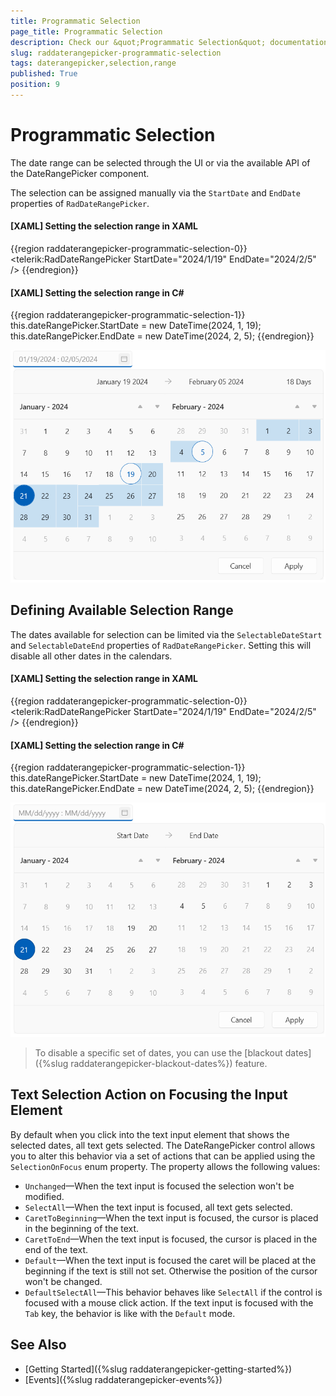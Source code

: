 ```yaml
---
title: Programmatic Selection
page_title: Programmatic Selection
description: Check our &quot;Programmatic Selection&quot; documentation article for the RadDateRangePicker WPF control.
slug: raddaterangepicker-programmatic-selection
tags: daterangepicker,selection,range
published: True
position: 9
---
```


# Programmatic Selection

The date range can be selected through the UI or via the available API of the DateRangePicker component.

The selection can be assigned manually via the `StartDate` and `EndDate` properties of `RadDateRangePicker`.

#### __[XAML] Setting the selection range in XAML__
{{region raddaterangepicker-programmatic-selection-0}}
	<telerik:RadDateRangePicker StartDate="2024/1/19" EndDate="2024/2/5" />
{{endregion}}

#### __[XAML] Setting the selection range in C#__
{{region raddaterangepicker-programmatic-selection-1}}
	this.dateRangePicker.StartDate = new DateTime(2024, 1, 19);
	this.dateRangePicker.EndDate = new DateTime(2024, 2, 5);
{{endregion}}

![Picture showing WPF RadDateRangePicker with assigned selection range](images/raddaterangepicker-programmatic-selection-0.png)

## Defining Available Selection Range

The dates available for selection can be limited via the `SelectableDateStart` and `SelectableDateEnd` properties of `RadDateRangePicker`. Setting this will disable all other dates in the calendars.

#### __[XAML] Setting the selection range in XAML__
{{region raddaterangepicker-programmatic-selection-0}}
	<telerik:RadDateRangePicker StartDate="2024/1/19" EndDate="2024/2/5" />
{{endregion}}

#### __[XAML] Setting the selection range in C#__
{{region raddaterangepicker-programmatic-selection-1}}
	this.dateRangePicker.StartDate = new DateTime(2024, 1, 19);
	this.dateRangePicker.EndDate = new DateTime(2024, 2, 5);
{{endregion}}

![Picture showing WPF RadDateRangePicker with a limited range of selectable dates](images/raddaterangepicker-programmatic-selection-1.png)

> To disable a specific set of dates, you can use the [blackout dates]({%slug raddaterangepicker-blackout-dates%}) feature.

## Text Selection Action on Focusing the Input Element

By default when you click into the text input element that shows the selected dates, all text gets selected. The DateRangePicker control allows you to alter this behavior via a set of actions that can be applied using the `SelectionOnFocus` enum property. The property allows the following values:

* `Unchanged`&mdash;When the text input is focused the selection won't be modified.
* `SelectAll`&mdash;When the text input is focused, all text gets selected.
* `CaretToBeginning`&mdash;When the text input is focused, the cursor is placed in the beginning of the text.
* `CaretToEnd`&mdash;When the text input is focused, the cursor is placed in the end of the text.
* `Default`&mdash;When the text input is focused the caret will be placed at the beginning if the text is still not set. Otherwise the position of the cursor won't be changed.
* `DefaultSelectAll`&mdash;This behavior behaves like `SelectAll` if the control is focused with a mouse click action. If the text input is focused with the `Tab` key, the behavior is like with the `Default` mode.

## See Also
* [Getting Started]({%slug raddaterangepicker-getting-started%})
* [Events]({%slug raddaterangepicker-events%})
